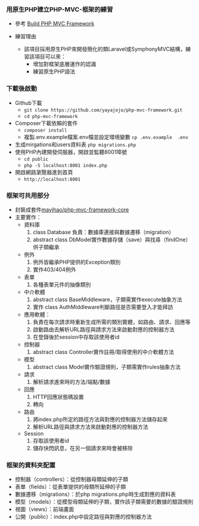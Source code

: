 ### 用原生PHP建立PHP-MVC-框架的練習

- 參考
   [Build PHP MVC Framework](https://www.youtube.com/playlist?list=PLLQuc_7jk__Uk_QnJMPndbdKECcTEwTA1)

- 練習理由
   - 該項目採用原生PHP來開發簡化的類Laravel或SymphonyMVC結構，練習該項目可以來：
     * 增加對框架底層運作的認識
     * 練習原生PHP語法

### 下載後啟動

- Github下載
  * `git clone https://github.com/yayajojo/php-mvc-framework.git`
  * `cd php-mvc-framework`
- Composer下載依賴的套件
  * `composer install`
  *  複製.env.example檔案.env檔並設定環境變數 `cp .env.example  .env`
- 生成mirgations和users資料表 
  `php migrations.php`
- 使用PHP內建開發伺服器，開啟並監聽8001埠號
  * `cd public`
  * `php -S localhost:8001 index.php`  
- 開啟網路瀏覽器進到首頁
  * `http://localhost:8001`

###  框架可共用部分

- 封裝成套件[mayjhao/php-mvc-framework-core](https://packagist.org/packages/mayjhao/php-mvc-framework-core)
- 主要實作：
  * 資料庫
      1. class Database 負責：數據庫連接與數據遷移（migration）
      2. abstract class DbModel實作數據存儲（save）與找尋（findOne）供子類繼承
  * 例外
      1. 例外皆繼承PHP提供的Exception類別
      2. 實作403/404例外
  * 表單
      1. 各種表單元件的抽像類別
  * 中介軟體
      1. abstract class BaseMiddleware，子類需實作execute抽象方法
      2. 實作 class AuthMiddleware判斷路徑是否需要登入才能拜訪
  * 應用軟體：
      1. 負責在每次請求時重新生成所需的類別實體，如路由、請求、回應等
      2. 啟動路由去解析URL路徑與請求方法來啟動對應的控制器方法
      3. 在登錄後於session中存取該使用者id 
  * 控制器
      1. abstract class Controller實作註冊/取得使用的中介軟體方法
  * 模型
      1. abstract class Model實作驗證規則，子類需實作rules抽象方法
  * 請求
      1. 解析請求進來時的方法/端點/數據
  * 回應
      1. HTTP回應狀態碼設置
      2. 轉向
  * 路由
      1.  將index.php所定的路徑方法與對應的控制器方法儲存起來
      2.  解析URL路徑與請求方法來啟動對應的控制器方法
  * Session
      1. 存取該使用者id
      2. 儲存快閃訊息，在另一個請求來時會被移除

### 框架的資料夾配置
-  控制器（controllers）：從控制器母類延伸的子類
-  表單（fields）：從表單提供的母類所延伸的子類
-  數據遷移（migrations）：於php migrations.php時生成對應的資料表
-  模型（models）：從模型母類延伸的子類，實作該子類需要的數據的驗證規則
-  視圖（views）：前端畫面
-  公開（public）：index.php中設定路徑與對應的控制器方法


